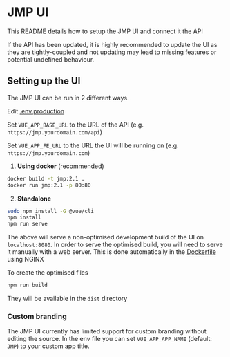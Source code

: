 # JMP UI

This README details how to setup the JMP UI and connect it the API

If the API has been updated, it is highly recommended to update the UI as they are tightly-coupled and not updating may lead to missing features or potential undefined behaviour.

## Setting up the UI

The JMP UI can be run in 2 different ways.

Edit [.env.production](.env.production)

Set `VUE_APP_BASE_URL` to the URL of the API (e.g. `https://jmp.yourdomain.com/api`)

Set `VUE_APP_FE_URL` to the URL the UI will be running on (e.g. `https://jmp.yourdomain.com`)

1. **Using docker** (recommended)

```bash
docker build -t jmp:2.1 .
docker run jmp:2.1 -p 80:80
```

2. **Standalone**

```bash
sudo npm install -G @vue/cli
npm install
npm run serve
```

The above will serve a non-optimised development build of the UI on `localhost:8080`. In order to serve the optimised build, you will need to serve it manually with a web server. This is done automatically in the [Dockerfile](Dockerfile) using NGINX

To create the optimised files
```bash
npm run build
```
They will be available in the `dist` directory

### Custom branding

The JMP UI currently has limited support for custom branding without editing the source.
In the env file you can set `VUE_APP_APP_NAME` (default: `JMP`) to your custom app title.
